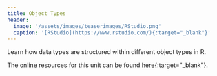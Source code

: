 ```yaml
---
title: Object Types
header:
  image: '/assets/images/teaserimages/RStudio.png'
  caption: '[RStudio](https://www.rstudio.com/){:target="_blank"}'
---
```


Learn how data types are structured within different object types in R.
<!--more-->


The online resources for this unit can be found [here](https://geomoer.github.io/moer-base-r/unit03/unit03-01_Intro.html){:target="_blank"}.

